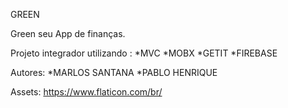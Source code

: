 GREEN

Green seu App de finanças.

Projeto integrador utilizando :
*MVC
*MOBX
*GETIT
*FIREBASE


Autores:
*MARLOS SANTANA
*PABLO HENRIQUE

Assets:
https://www.flaticon.com/br/

